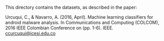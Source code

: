 This directory contains the datasets, as described in the paper:

Urcuqui, C., & Navarro, A. (2016, April). Machine learning classifiers for android malware analysis. In Communications and Computing (COLCOM), 2016 IEEE Colombian Conference on (pp. 1-6). IEEE.
ccurcuqui@icesi.edu.co
